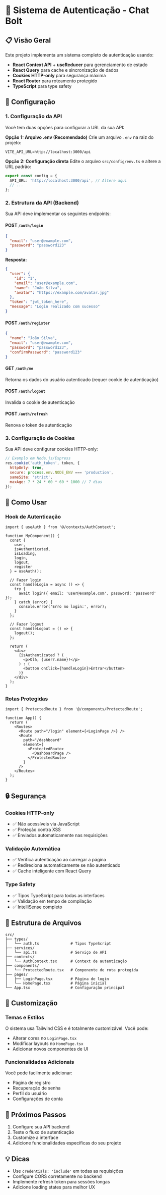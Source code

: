 # 🔐 Sistema de Autenticação - Chat Bolt

## 📋 Visão Geral

Este projeto implementa um sistema completo de autenticação usando:

- **React Context API** + **useReducer** para gerenciamento de estado
- **React Query** para cache e sincronização de dados
- **Cookies HTTP-only** para segurança máxima
- **React Router** para roteamento protegido
- **TypeScript** para type safety

## 🚀 Configuração

### 1. Configuração da API

Você tem duas opções para configurar a URL da sua API:

**Opção 1: Arquivo .env (Recomendado)**
Crie um arquivo `.env` na raiz do projeto:

```env
VITE_API_URL=http://localhost:3000/api
```

**Opção 2: Configuração direta**
Edite o arquivo `src/config/env.ts` e altere a URL padrão:

```typescript
export const config = {
  API_URL: 'http://localhost:3000/api', // Altere aqui
  // ...
};
```

### 2. Estrutura da API (Backend)

Sua API deve implementar os seguintes endpoints:

#### POST `/auth/login`
```json
{
  "email": "user@example.com",
  "password": "password123"
}
```

**Resposta:**
```json
{
  "user": {
    "id": "1",
    "email": "user@example.com",
    "name": "João Silva",
    "avatar": "https://example.com/avatar.jpg"
  },
  "token": "jwt_token_here",
  "message": "Login realizado com sucesso"
}
```

#### POST `/auth/register`
```json
{
  "name": "João Silva",
  "email": "user@example.com",
  "password": "password123",
  "confirmPassword": "password123"
}
```

#### GET `/auth/me`
Retorna os dados do usuário autenticado (requer cookie de autenticação)

#### POST `/auth/logout`
Invalida o cookie de autenticação

#### POST `/auth/refresh`
Renova o token de autenticação

### 3. Configuração de Cookies

Sua API deve configurar cookies HTTP-only:

```javascript
// Exemplo em Node.js/Express
res.cookie('auth_token', token, {
  httpOnly: true,
  secure: process.env.NODE_ENV === 'production',
  sameSite: 'strict',
  maxAge: 7 * 24 * 60 * 60 * 1000 // 7 dias
});
```

## 🎯 Como Usar

### Hook de Autenticação

```tsx
import { useAuth } from '@/contexts/AuthContext';

function MyComponent() {
  const { 
    user, 
    isAuthenticated, 
    isLoading, 
    login, 
    logout, 
    register 
  } = useAuth();

  // Fazer login
  const handleLogin = async () => {
    try {
      await login({ email: 'user@example.com', password: 'password' });
    } catch (error) {
      console.error('Erro no login:', error);
    }
  };

  // Fazer logout
  const handleLogout = () => {
    logout();
  };

  return (
    <div>
      {isAuthenticated ? (
        <p>Olá, {user?.name}!</p>
      ) : (
        <button onClick={handleLogin}>Entrar</button>
      )}
    </div>
  );
}
```

### Rotas Protegidas

```tsx
import { ProtectedRoute } from '@/components/ProtectedRoute';

function App() {
  return (
    <Routes>
      <Route path="/login" element={<LoginPage />} />
      <Route
        path="/dashboard"
        element={
          <ProtectedRoute>
            <DashboardPage />
          </ProtectedRoute>
        }
      />
    </Routes>
  );
}
```

## 🔒 Segurança

### Cookies HTTP-only
- ✅ Não acessíveis via JavaScript
- ✅ Proteção contra XSS
- ✅ Enviados automaticamente nas requisições

### Validação Automática
- ✅ Verifica autenticação ao carregar a página
- ✅ Redireciona automaticamente se não autenticado
- ✅ Cache inteligente com React Query

### Type Safety
- ✅ Tipos TypeScript para todas as interfaces
- ✅ Validação em tempo de compilação
- ✅ IntelliSense completo

## 📁 Estrutura de Arquivos

```
src/
├── types/
│   └── auth.ts              # Tipos TypeScript
├── services/
│   └── api.ts               # Serviço de API
├── contexts/
│   └── AuthContext.tsx      # Context de autenticação
├── components/
│   └── ProtectedRoute.tsx   # Componente de rota protegida
├── pages/
│   ├── LoginPage.tsx        # Página de login
│   └── HomePage.tsx         # Página inicial
└── App.tsx                  # Configuração principal
```

## 🎨 Customização

### Temas e Estilos
O sistema usa Tailwind CSS e é totalmente customizável. Você pode:

- Alterar cores no `LoginPage.tsx`
- Modificar layouts no `HomePage.tsx`
- Adicionar novos componentes de UI

### Funcionalidades Adicionais
Você pode facilmente adicionar:

- Página de registro
- Recuperação de senha
- Perfil do usuário
- Configurações de conta

## 🚀 Próximos Passos

1. Configure sua API backend
2. Teste o fluxo de autenticação
3. Customize a interface
4. Adicione funcionalidades específicas do seu projeto

## 💡 Dicas

- Use `credentials: 'include'` em todas as requisições
- Configure CORS corretamente no backend
- Implemente refresh token para sessões longas
- Adicione loading states para melhor UX 